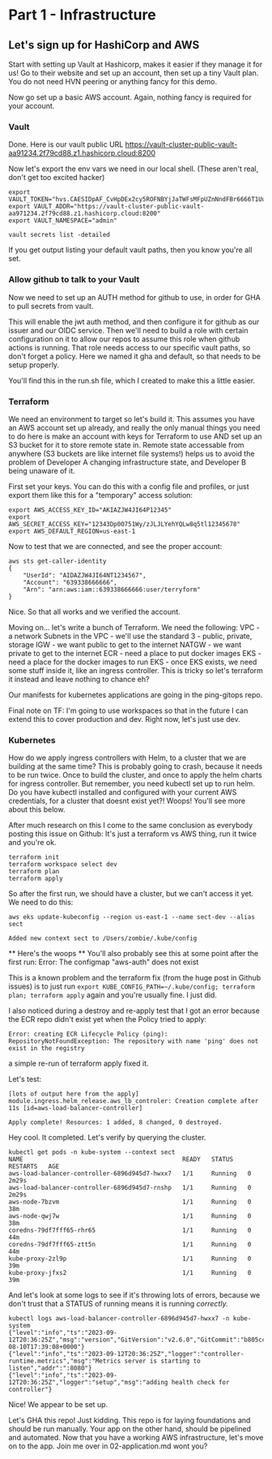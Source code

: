 # Part 1 - Infrastructure

## Let's sign up for HashiCorp and AWS

Start with setting up Vault at Hashicorp, makes it easier if they manage it for us! Go to their website and set up an account, then set up a tiny Vault plan. You do not need HVN peering or anything fancy for this demo.

Now go set up a basic AWS account. Again, nothing fancy is required for your account.

### Vault

Done. Here is our vault public URL
https://vault-cluster-public-vault-aa91234.2f79cd88.z1.hashicorp.cloud:8200

Now let's export the env vars we need in our local shell. (These aren't real, don't get too excited hacker)

```
export VAULT_TOKEN="hvs.CAESIDpAF_CvHpDEx2cy5ROFNBYjJaTWFsMFpUZnNndFBr6666T1UuUDQ0eTUQ6QE"
export VAULT_ADDR="https://vault-cluster-public-vault-aa971234.2f79cd88.z1.hashicorp.cloud:8200"
export VAULT_NAMESPACE="admin"

vault secrets list -detailed
```
If you get output listing your default vault paths, then you know you're all set.

### Allow github to talk to your Vault

Now we need to set up an AUTH method for github to use, in order for GHA to pull secrets from vault.

This will enable the jwt auth method, and then configure it for github as our issuer and our OIDC service. Then we'll need to build a role with certain configuration on it to allow our repos to assume this role when github actions is running. That role needs access to our specific vault paths, so don't forget a policy. Here we named it gha and default, so that needs to be setup properly.

You'll find this in the run.sh file, which I created to make this a little easier.

### Terraform

We need an environment to target so let's build it. This assumes you have an AWS account set up already, and really the only manual things you need to do here is make an account with keys for Terraform to use AND set up an S3 bucket for it to store remote state in. Remote state accessable from anywhere (S3 buckets are like internet file systems!) helps us to avoid the problem of Developer A changing infrastructure state, and Developer B being unaware of it.

First set your keys. You can do this with a config file and profiles, or just export them like this for a "temporary" access solution:
```
export AWS_ACCESS_KEY_ID="AKIAZJW4JI64P12345"
export AWS_SECRET_ACCESS_KEY="12343Dp0O751Wy/zJLJLYehYQLw8q5tl12345678"
export AWS_DEFAULT_REGION=us-east-1
```

Now to test that we are connected, and see the proper account:

```
aws sts get-caller-identity
{
    "UserId": "AIDAZJW4JI64NT1234567",
    "Account": "639338666666",
    "Arn": "arn:aws:iam::639338666666:user/terryform"
}
```

Nice. So that all works and we verified the account.

Moving on... let's write a bunch of Terraform. We need the following:
VPC - a network
Subnets in the VPC - we'll use the standard 3 - public, private, storage
IGW - we want public to get to the internet
NATGW - we want private to get to the internet
ECR - need a place to put docker images
EKS - need a place for the docker images to run
EKS - once EKS exists, we need some stuff inside it, like an ingress controller. This is tricky so let's terraform it instead and leave nothing to chance eh?

Our manifests for kubernetes applications are going in the ping-gitops repo.

Final note on TF: I'm going to use workspaces so that in the future I can extend this to cover production and dev. Right now, let's just use dev.

### Kubernetes
How do we apply ingress controllers with Helm, to a cluster that we are building at the same time?
This is probably going to crash, because it needs to be run twice. Once to build the cluster, and once to apply the helm charts for ingress controller. But remember, you need kubectl set up to run helm. Do you have kubectl installed and configured with your current AWS credentials, for a cluster that doesnt exist yet?!  Woops! You'll see more about this below.

After much research on this I come to the same conclusion as everybody posting this issue on Github: It's just a terraform vs AWS thing, run it twice and you're ok.

```
terraform init
terraform workspace select dev
terraform plan
terraform apply
```

So after the first run, we should have a cluster, but we can't access it yet. We need to do this:
```
aws eks update-kubeconfig --region us-east-1 --name sect-dev --alias sect

Added new context sect to /Users/zombie/.kube/config
```

** Here's the woops **
You'll also probably see this at some point after the first run:
 Error: The configmap "aws-auth" does not exist

This is a known problem and the terraform fix (from the huge post in Github issues) is to just run `export KUBE_CONFIG_PATH=~/.kube/config; terraform plan; terraform apply` again and you're usually fine. I just did.

I also noticed during a destroy and re-apply test that I got an error because the ECR repo didn't exist yet when the Policy tried to apply:

```
Error: creating ECR Lifecycle Policy (ping): RepositoryNotFoundException: The repository with name 'ping' does not exist in the registry
```

a simple re-run of terraform apply fixed it.


Let's test:
```
[lots of output here from the apply]
module.ingress.helm_release.aws_lb_controler: Creation complete after 11s [id=aws-load-balancer-controller]

Apply complete! Resources: 1 added, 8 changed, 0 destroyed.
```

Hey cool. It completed. Let's verify by querying the cluster.

```
kubectl get pods -n kube-system --context sect
NAME                                            READY   STATUS    RESTARTS   AGE
aws-load-balancer-controller-6896d945d7-hwxx7   1/1     Running   0          2m29s
aws-load-balancer-controller-6896d945d7-rnshp   1/1     Running   0          2m29s
aws-node-7bzvm                                  1/1     Running   0          38m
aws-node-qwj7w                                  1/1     Running   0          38m
coredns-79df7fff65-rhr65                        1/1     Running   0          44m
coredns-79df7fff65-ztt5n                        1/1     Running   0          44m
kube-proxy-2zl9p                                1/1     Running   0          39m
kube-proxy-jfxs2                                1/1     Running   0          39m
```

And let's look at some logs to see if it's throwing lots of errors, because we don't trust that a STATUS of running means it is running *correctly.*

```
kubectl logs aws-load-balancer-controller-6896d945d7-hwxx7 -n kube-system
{"level":"info","ts":"2023-09-12T20:36:25Z","msg":"version","GitVersion":"v2.6.0","GitCommit":"b805cc2327d00dde47f7e254843a6e234fab74f7","BuildDate":"2023-08-10T17:39:08+0000"}
{"level":"info","ts":"2023-09-12T20:36:25Z","logger":"controller-runtime.metrics","msg":"Metrics server is starting to listen","addr":":8080"}
{"level":"info","ts":"2023-09-12T20:36:25Z","logger":"setup","msg":"adding health check for controller"}
```

Nice! We appear to be set up.

Let's GHA this repo! Just kidding. This repo is for laying foundations and should be run manually. Your app on the other hand, should be pipelined and automated. Now that you have a working AWS infrastructure, let's move on to the app. Join me over in 02-application.md wont you?